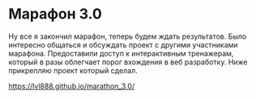 # Марафон 3.0
Ну все я закончил марафон, теперь будем ждать результатов. Было интересно общаться и обсуждать проект с другими участниками марафона. Предоставили доступ к интерактивным тренажерам, который в разы облегчает порог вхождения в веб разработку. Ниже прикрепляю проект который сделал.

https://lvl888.github.io/marathon_3.0/
